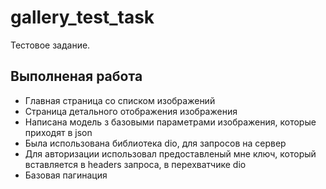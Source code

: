 # gallery_test_task

Тестовое задание.

## Выполненая работа

  - Главная страница со списком изображений
  - Страница детального отображения изображения
  - Написана модель з базовыми параметрами изображения, которые приходят в json
  - Была использована библиотека dio, для запросов на сервер
  - Для авторизации использовал предоставленый мне ключ, который вставляется в headers запроса, в перехватчике dio
  - Базовая пагинация
